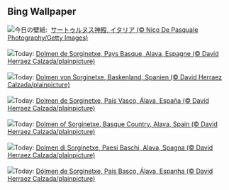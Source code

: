 ## Bing Wallpaper
![](https://www.bing.com/th?id=OHR.ForumRomanum_JA-JP6466904487_UHD.jpg&w=1000)今日の壁紙: &nbsp;[サートゥルヌス神殿, イタリア (© Nico De Pasquale Photography/Getty Images)](https://www.bing.com/th?id=OHR.ForumRomanum_JA-JP6466904487_UHD.jpg)
<br><br/>
![](https://www.bing.com/th?id=OHR.BasqueDolmen_FR-FR8212950561_UHD.jpg&w=1000)Today: [Dolmen de Sorginetxe, Pays Basque, Alava, Espagne (© David Herraez Calzada/plainpicture)](https://www.bing.com/th?id=OHR.BasqueDolmen_FR-FR8212950561_UHD.jpg)
<br><br/>
![](https://www.bing.com/th?id=OHR.BasqueDolmen_DE-DE4751565010_UHD.jpg&w=1000)Today: [Dolmen von Sorginetxe, Baskenland, Spanien (© David Herraez Calzada/plainpicture)](https://www.bing.com/th?id=OHR.BasqueDolmen_DE-DE4751565010_UHD.jpg)
<br><br/>
![](https://www.bing.com/th?id=OHR.BasqueDolmen_ES-ES7735714145_UHD.jpg&w=1000)Today: [Dolmen de Sorginetxe, País Vasco, Álava, España (© David Herraez Calzada/plainpicture)](https://www.bing.com/th?id=OHR.BasqueDolmen_ES-ES7735714145_UHD.jpg)
<br><br/>
![](https://www.bing.com/th?id=OHR.BasqueDolmen_EN-GB2189832080_UHD.jpg&w=1000)Today: [Dolmen of Sorginetxe, Basque Country, Alava, Spain (© David Herraez Calzada/plainpicture)](https://www.bing.com/th?id=OHR.BasqueDolmen_EN-GB2189832080_UHD.jpg)
<br><br/>
![](https://www.bing.com/th?id=OHR.BasqueDolmen_IT-IT0162501946_UHD.jpg&w=1000)Today: [Dolmen di Sorginetxe, Paesi Baschi, Alava, Spagna (© David Herraez Calzada/plainpicture)](https://www.bing.com/th?id=OHR.BasqueDolmen_IT-IT0162501946_UHD.jpg)
<br><br/>
![](https://www.bing.com/th?id=OHR.BasqueDolmen_PT-BR6370690979_UHD.jpg&w=1000)Today: [Dólmen de Sorginetxe, País Basco, Álava, Espanha (© David Herraez Calzada/plainpicture)](https://www.bing.com/th?id=OHR.BasqueDolmen_PT-BR6370690979_UHD.jpg)
<br><br/>

